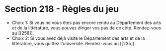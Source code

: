 # Section 218 - Règles du jeu

- Choix 1: Si vous ne vous êtes pas encore rendu au Département des arts et de la littérature, vous pouvez diriger vos pas de ce côté. Rendez-vous au [[258]].
- Choix 2: Si vous avez déjà visité le Département des arts et de la littérature, vous quittez l'université. Rendez-vous au [[235]].